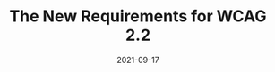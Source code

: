 ---
date: 2021-09-17
hidden: true
publisher: visionaustralia
tags:
  - accessibility
  - wcag
target_url: https://www.visionaustralia.org/services/digital-access/blog/the-new-requirements-for-wcag-2-2
title: The New Requirements for WCAG 2.2
---